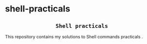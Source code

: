# shell-practicals
## <h2 align= "center"> `Shell practicals`</h2>
This repository contains my solutions to Shell commands practicals .
